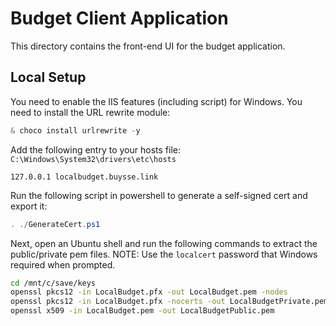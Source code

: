 # Budget Client Application

This directory contains the front-end UI for the budget application.

## Local Setup

You need to enable the IIS features (including script) for Windows.
You need to install the URL rewrite module:
```PowerShell
& choco install urlrewrite -y
```

Add the following entry to your hosts file: `C:\Windows\System32\drivers\etc\hosts`
```
127.0.0.1 localbudget.buysse.link
```

Run the following script in powershell to generate a self-signed cert and export it:
```PowerShell
. ./GenerateCert.ps1
```

Next, open an Ubuntu shell and run the following commands to extract the public/private pem files.
NOTE: Use the `localcert` password that Windows required when prompted.
```sh
cd /mnt/c/save/keys
openssl pkcs12 -in LocalBudget.pfx -out LocalBudget.pem -nodes
openssl pkcs12 -in LocalBudget.pfx -nocerts -out LocalBudgetPrivate.pem -nodes
openssl x509 -in LocalBudget.pem -out LocalBudgetPublic.pem
```
